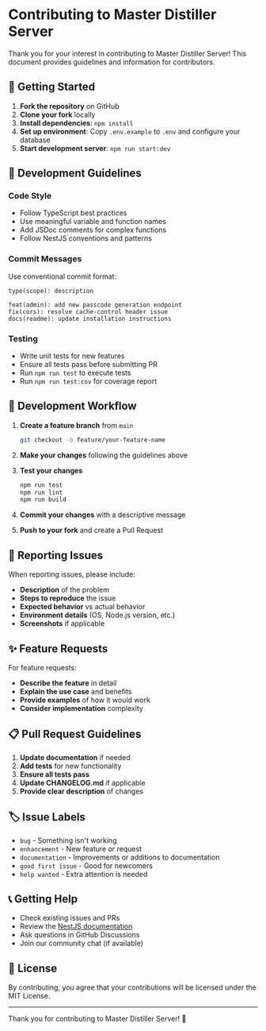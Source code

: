 # Contributing to Master Distiller Server

Thank you for your interest in contributing to Master Distiller Server! This document provides guidelines and information for contributors.

## 🚀 Getting Started

1. **Fork the repository** on GitHub
2. **Clone your fork** locally
3. **Install dependencies**: `npm install`
4. **Set up environment**: Copy `.env.example` to `.env` and configure your database
5. **Start development server**: `npm run start:dev`

## 📝 Development Guidelines

### Code Style
- Follow TypeScript best practices
- Use meaningful variable and function names
- Add JSDoc comments for complex functions
- Follow NestJS conventions and patterns

### Commit Messages
Use conventional commit format:
```
type(scope): description

feat(admin): add new passcode generation endpoint
fix(cors): resolve cache-control header issue
docs(readme): update installation instructions
```

### Testing
- Write unit tests for new features
- Ensure all tests pass before submitting PR
- Run `npm run test` to execute tests
- Run `npm run test:cov` for coverage report

## 🔧 Development Workflow

1. **Create a feature branch** from `main`
   ```bash
   git checkout -b feature/your-feature-name
   ```

2. **Make your changes** following the guidelines above

3. **Test your changes**
   ```bash
   npm run test
   npm run lint
   npm run build
   ```

4. **Commit your changes** with a descriptive message

5. **Push to your fork** and create a Pull Request

## 🐛 Reporting Issues

When reporting issues, please include:
- **Description** of the problem
- **Steps to reproduce** the issue
- **Expected behavior** vs actual behavior
- **Environment details** (OS, Node.js version, etc.)
- **Screenshots** if applicable

## ✨ Feature Requests

For feature requests:
- **Describe the feature** in detail
- **Explain the use case** and benefits
- **Provide examples** of how it would work
- **Consider implementation** complexity

## 📋 Pull Request Guidelines

1. **Update documentation** if needed
2. **Add tests** for new functionality
3. **Ensure all tests pass**
4. **Update CHANGELOG.md** if applicable
5. **Provide clear description** of changes

## 🏷️ Issue Labels

- `bug` - Something isn't working
- `enhancement` - New feature or request
- `documentation` - Improvements or additions to documentation
- `good first issue` - Good for newcomers
- `help wanted` - Extra attention is needed

## 📞 Getting Help

- Check existing issues and PRs
- Review the [NestJS documentation](https://docs.nestjs.com/)
- Ask questions in GitHub Discussions
- Join our community chat (if available)

## 📄 License

By contributing, you agree that your contributions will be licensed under the MIT License.

---

Thank you for contributing to Master Distiller Server! 🍷
